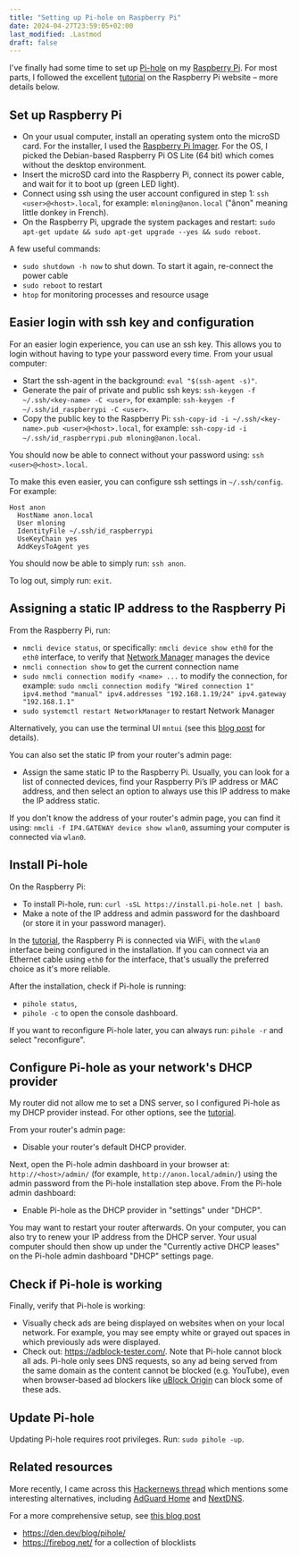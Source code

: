 ```yaml
---
title: "Setting up Pi-hole on Raspberry Pi"
date: 2024-04-27T23:59:05+02:00
last_modified: .Lastmod
draft: false
---
```


[Pi-hole]: https://pi-hole.net/
[Raspberry Pi]: https://www.raspberrypi.com/
[tutorial]: https://www.raspberrypi.com/tutorials/running-pi-hole-on-a-raspberry-pi/

I've finally had some time to set up [Pi-hole] on my [Raspberry Pi].
For most parts, I followed the excellent [tutorial] on the Raspberry Pi website – more details below.
## Set up Raspberry Pi

- On your usual computer, install an operating system onto the microSD card. For the installer, I used the [Raspberry Pi Imager](https://www.raspberrypi.com/documentation/computers/getting-started.html#install-an-operating-system). For the OS, I picked the Debian-based Raspberry Pi OS Lite (64 bit) which comes without the desktop environment.
- Insert the microSD card into the Raspberry Pi, connect its power cable, and wait for it to boot up (green LED light).
- Connect using ssh using the user account configured in step 1: `ssh <user>@<host>.local`, for example: `mloning@anon.local` ("ânon" meaning little donkey in French).
- On the Raspberry Pi, upgrade the system packages and restart: `sudo apt-get update && sudo apt-get upgrade --yes && sudo reboot`.

A few useful commands:

- `sudo shutdown -h now` to shut down. To start it again, re-connect the power cable
- `sudo reboot` to restart
- `htop` for monitoring processes and resource usage

## Easier login with ssh key and configuration

For an easier login experience, you can use an ssh key.
This allows you to login without having to type your password every time.
From your usual computer:

- Start the ssh-agent in the background: `eval "$(ssh-agent -s)"`.
- Generate the pair of private and public ssh keys: `ssh-keygen -f ~/.ssh/<key-name> -C <user>`, for example: `ssh-keygen -f ~/.ssh/id_raspberrypi -C <user>`.
- Copy the public key to the Raspberry Pi: `ssh-copy-id -i ~/.ssh/<key-name>.pub <user>@<host>.local`, for example: `ssh-copy-id -i ~/.ssh/id_raspberrypi.pub mloning@anon.local`.

You should now be able to connect without your password using: `ssh <user>@<host>.local`.

To make this even easier, you can configure ssh settings in `~/.ssh/config`.
For example:

```
Host anon
  HostName anon.local
  User mloning
  IdentityFile ~/.ssh/id_raspberrypi
  UseKeyChain yes
  AddKeysToAgent yes
```

You should now be able to simply run: `ssh anon`.

To log out, simply run: `exit`.

## Assigning a static IP address to the Raspberry Pi

From the Raspberry Pi, run:

- `nmcli device status`, or specifically: `nmcli device show eth0` for the `eth0` interface, to verify that [Network Manager](https://developer-old.gnome.org/NetworkManager/stable/nmcli.html) manages the device
- `nmcli connection show` to get the current connection name
- `sudo nmcli connection modify <name> ...` to modify the connection, for example: `sudo nmcli connection modify "Wired connection 1" ipv4.method "manual" ipv4.addresses "192.168.1.19/24" ipv4.gateway "192.168.1.1"`
- `sudo systemctl restart NetworkManager` to restart Network Manager

Alternatively, you can use the terminal UI `mntui` (see this [blog post](https://www.jeffgeerling.com/blog/2024/set-static-ip-address-nmtui-on-raspberry-pi-os-12-bookworm) for details).

You can also set the static IP from your router's admin page:

- Assign the same static IP to the Raspberry Pi. Usually, you can look for a list of connected devices, find your Raspberry Pi’s IP address or MAC address, and then select an option to always use this IP address to make the IP address static.

If you don't know the address of your router's admin page, you can find it using: `nmcli -f IP4.GATEWAY device show wlan0`, assuming your computer is connected via `wlan0`.

## Install Pi-hole

On the Raspberry Pi:

- To install Pi-hole, run: `curl -sSL https://install.pi-hole.net | bash`.
- Make a note of the IP address and admin password for the dashboard (or store it in your password manager).

In the [tutorial], the Raspberry Pi is connected via WiFi, with the `wlan0` interface being configured in the installation. If you can connect via an Ethernet cable using `eth0` for the interface, that's usually the preferred choice as it's more reliable.

After the installation, check if Pi-hole is running:

- `pihole status`,
- `pihole -c` to open the console dashboard.

If you want to reconfigure Pi-hole later, you can always run: `pihole -r` and select "reconfigure".

## Configure Pi-hole as your network's DHCP provider

My router did not allow me to set a DNS server, so I configured Pi-hole as my DHCP provider instead.
For other options, see the [tutorial].

From your router's admin page:

- Disable your router's default DHCP provider.

Next, open the Pi-hole admin dashboard in your browser at: `http://<host>/admin/` (for example, `http://anon.local/admin/`) using the admin password from the Pi-hole installation step above.
From the Pi-hole admin dashboard:

- Enable Pi-hole as the DHCP provider in "settings" under "DHCP".

You may want to restart your router afterwards. On your computer, you can also try to renew your IP address from the DHCP server. Your usual computer should then show up under the "Currently active DHCP leases" on the Pi-hole admin dashboard "DHCP" settings page.

## Check if Pi-hole is working

Finally, verify that Pi-hole is working:

- Visually check ads are being displayed on websites when on your local network. For example, you may see empty white or grayed out spaces in which previously ads were displayed.
- Check out: https://adblock-tester.com/. Note that Pi-hole cannot block all ads. Pi-hole only sees DNS requests, so any ad being served from the same domain as the content cannot be blocked (e.g. YouTube), even when browser-based ad blockers like [uBlock Origin] can block some of these ads.

[uBlock Origin]: https://ublockorigin.com/

## Update Pi-hole

Updating Pi-hole requires root privileges.
Run: `sudo pihole -up`.

## Related resources

More recently, I came across this [Hackernews thread] which mentions some interesting alternatives, including [AdGuard Home] and [NextDNS]. 

For a more comprehensive setup, see [this blog post](https://psyonik.tech/posts/a-guide-for-wireguard-vpn-setup-with-pi-hole-adblock-and-unbound-dns/)

[Hackernews thread]: https://news.ycombinator.com/item?id=41970318
[AdGuard Home]: https://adguard.com/en/adguard-home/overview.html
[NextDNS]: https://nextdns.io/
- https://den.dev/blog/pihole/
- https://firebog.net/ for a collection of blocklists
